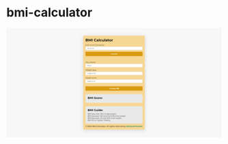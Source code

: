 # bmi-calculator
<img src="https://github.com/mahmudhussaininfo/bmi-calculator/blob/mrmamu/bmi.png"/>
